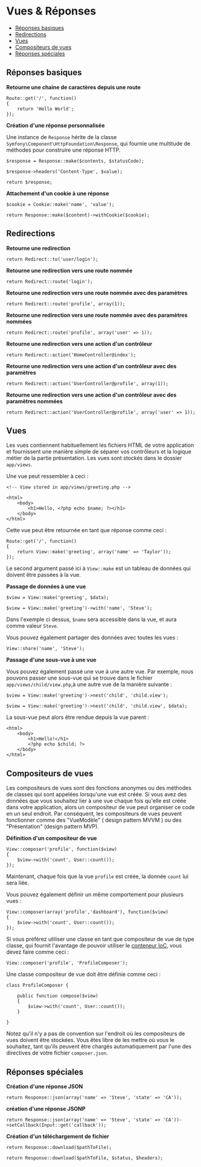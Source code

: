 # Vues & Réponses

- [Réponses basiques](#basic-responses)
- [Redirections](#redirects)
- [Vues](#views)
- [Compositeurs de vues](#view-composers)
- [Réponses spéciales](#special-responses)

<a name="basic-responses"></a>
## Réponses basiques

**Retourne une chaine de caractères depuis une route**

	Route::get('/', function()
	{
		return 'Hello World';
	});

**Création d'une réponse personnalisée**

Une instance de `Response` hérite de la classe `Symfony\Component\HttpFoundation\Response`, qui fournie une multitude de méthodes pour construire une réponse HTTP.

	$response = Response::make($contents, $statusCode);

	$response->headers('Content-Type', $value);

	return $response;

**Attachement d'un cookie à une réponse**

	$cookie = Cookie::make('name', 'value');

	return Response::make($content)->withCookie($cookie);

<a name="redirects"></a>
## Redirections

**Retourne une redirection**

	return Redirect::to('user/login');

**Retourne une redirection vers une route nommée**

	return Redirect::route('login');

**Retourne une redirection vers une route nommée avec des paramètres**

	return Redirect::route('profile', array(1));

**Retourne une redirection vers une route nommée avec des paramètres nommées**

	return Redirect::route('profile', array('user' => 1));

**Retourne une redirection vers une action d'un contrôleur**

	return Redirect::action('HomeController@index');

**Retourne une redirection vers une action d'un contrôleur avec des paramètres**

	return Redirect::action('UserController@profile', array(1));

**Retourne une redirection vers une action d'un contrôleur avec des paramètres nommées**

	return Redirect::action('UserController@profile', array('user' => 1));

<a name="views"></a>
## Vues

Les vues contiennent habituellement les fichiers HTML de votre application et fournissent une manière simple de séparer vos contrôleurs et la logique métier de la partie présentation. Les vues sont stockés dans le dossier `app/views`.

Une vue peut ressembler à ceci :

	<!-- View stored in app/views/greeting.php -->

	<html>
		<body>
			<h1>Hello, <?php echo $name; ?></h1>
		</body>
	</html>

Cette vue peut être retournée en tant que réponse comme ceci :

	Route::get('/', function()
	{
		return View::make('greeting', array('name' => 'Taylor'));
	});

Le second argument passé ici à `View::make` est un tableau de données qui doivent être passées à la vue.

**Passage de données à une vue**

	$view = View::make('greeting', $data);

	$view = View::make('greeting')->with('name', 'Steve');

Dans l'exemple ci dessus, `$name` sera accessible dans la vue, et aura comme valeur `Steve`.

Vous pouvez également partager des données avec toutes les vues :

    View::share('name', 'Steve');

**Passage d'une sous-vue à une vue**

Vous pouvez également passé une vue à une autre vue. Par exemple, nous pouvons passer une sous-vue qui se trouve dans le fichier `app/views/child/view.php`,à une autre vue de la manière suivante :

	$view = View::make('greeting')->nest('child', 'child.view');

	$view = View::make('greeting')->nest('child', 'child.view', $data);

La sous-vue peut alors être rendue depuis la vue parent :

	<html>
		<body>
			<h1>Hello!</h1>
			<?php echo $child; ?>
		</body>
	</html>

<a name="view-composers"></a>
## Compositeurs de vues

Les compositeurs de vues sont des fonctions anonymes ou des méthodes de classes qui sont appelées lorsqu'une vue est créée. Si vous avez des données que vous souhaitez lier à une vue chaque fois qu'elle est créée dans votre application, alors un compositeur de vue peut organiser ce code en un seul endroit. Par conséquent, les compositeurs de vues peuvent fonctionner comme des "VueModèle" ( design pattern MVVM ) ou des "Présentation" (design pattern MVP).

**Définition d'un compositeur de vue**

	View::composer('profile', function($view)
	{
		$view->with('count', User::count());
	});

Maintenant, chaque fois que la vue `profile` est créée, la donnée `count` lui sera liée.

Vous pouvez également définir un même comportement pour plusieurs vues :

    View::composer(array('profile','dashboard'), function($view)
    {
        $view->with('count', User::count());
    });

Si vous préférez utiliser une classe en tant que compositeur de vue de type classe, qui fournit l'avantage de pouvoir utiliser le [conteneur IoC](/docs/v4/doc/ioc), vous devez faire comme ceci : 

	View::composer('profile', 'ProfileComposer');

Une classe compositeur de vue doit être définie comme ceci :

	class ProfileComposer {

		public function compose($view)
		{
			$view->with('count', User::count());
		}

	}

Notez qu'il n'y a pas de convention sur l'endroit où les compositeurs de vues doivent être stockées. Vous êtes libre de les mettre où vous le souhaitez, tant qu'ils peuvent être chargés automatiquement par l'une des directives de votre fichier `composer.json`.

<a name="special-responses"></a>
## Réponses spéciales

**Création d'une réponse JSON**

	return Response::json(array('name' => 'Steve', 'state' => 'CA'));

**création d'une réponse JSONP**

	return Response::json(array('name' => 'Steve', 'state' => 'CA'))->setCallback(Input::get('callback'));

**Création d'un téléchargement de fichier**

	return Response::download($pathToFile);

	return Response::download($pathToFile, $status, $headers);
